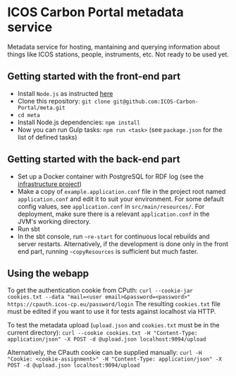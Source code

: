 ICOS Carbon Portal metadata service
===================================

Metadata service for hosting, mantaining and querying information about things like ICOS stations, people, instruments, etc.
Not ready to be used yet.

Getting started with the front-end part
---------------------------------------
- Install `Node.js` as instructed [here](https://github.com/nodesource/distributions)
- Clone this repository: `git clone git@github.com:ICOS-Carbon-Portal/meta.git`
- `cd meta`
- Install Node.js dependencies: `npm install`
- Now you can run Gulp tasks: `npm run <task>` (see `package.json` for the list of defined tasks)

Getting started with the back-end part
--------------------------------------
- Set up a Docker container with PostgreSQL for RDF log (see the [infrastructure project](https://github.com/ICOS-Carbon-Portal/infrastructure/tree/master/rdflogdb))
- Make a copy of `example.application.conf` file in the project root named `application.conf` and edit it to suit your environment. For some default config values, see `application.conf` in `src/main/resources/`. For deployment, make sure there is a relevant `application.conf` in the JVM's working directory.
- Run sbt
- In the sbt console, run `~re-start` for continuous local rebuilds and server restarts. Alternatively, if the development is done only in the front end part, running `~copyResources` is sufficient but much faster. 

Using the webapp
----------------
To get the authentication cookie from CPuth:
`curl --cookie-jar cookies.txt --data "mail=<user email>&password=<password>" https://cpauth.icos-cp.eu/password/login`
The resulting `cookies.txt` file must be edited if you want to use it for tests against localhost via HTTP.

To test the metadata upload (`upload.json` and `cookies.txt` must be in the current directory):
`curl --cookie cookies.txt -H "Content-Type: application/json" -X POST -d @upload.json localhost:9094/upload`

Alternatively, the CPauth cookie can be supplied manually:
`curl -H "Cookie: <cookie-assignment>" -H "Content-Type: application/json" -X POST -d @upload.json localhost:9094/upload`


